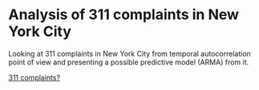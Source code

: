 # Analysis of 311 complaints in New York City

Looking at 311 complaints in New York City from temporal autocorrelation point of view and presenting a possible predictive model (ARMA) from it.

[311 complaints?](https://www1.nyc.gov/311/)

